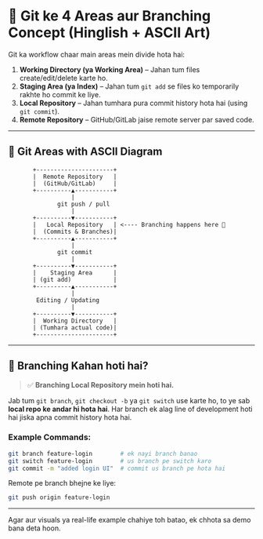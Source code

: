 # 🌿 Git ke 4 Areas aur Branching Concept (Hinglish + ASCII Art)

Git ka workflow chaar main areas mein divide hota hai:

1. **Working Directory (ya Working Area)** – Jahan tum files create/edit/delete karte ho.
2. **Staging Area (ya Index)** – Jahan tum `git add` se files ko temporarily rakhte ho commit ke liye.
3. **Local Repository** – Jahan tumhara pura commit history hota hai (using `git commit`).
4. **Remote Repository** – GitHub/GitLab jaise remote server par saved code.

---

## 📂 Git Areas with ASCII Diagram

```text
       +----------------------+
       |  Remote Repository   |
       |  (GitHub/GitLab)     |
       +----------▲-----------+
                  |
              git push / pull
                  |
       +----------▼-----------+
       |   Local Repository   | <---- Branching happens here 🌿
       |  (Commits & Branches)|
       +----------▲-----------+
                  |
              git commit
                  |
       +----------▼-----------+
       |    Staging Area      |
       | (git add)            |
       +----------▲-----------+
                  |
        Editing / Updating
                  |
       +----------▼-----------+
       |  Working Directory   |
       | (Tumhara actual code)|
       +----------------------+
```

---

## 🌿 Branching Kahan hoti hai?

> ✅ **Branching Local Repository mein hoti hai.**

Jab tum `git branch`, `git checkout -b` ya `git switch` use karte ho, to ye sab **local repo ke andar hi hota hai**. Har branch ek alag line of development hoti hai jiska apna commit history hota hai.

### Example Commands:

```bash
git branch feature-login        # ek nayi branch banao
git switch feature-login        # us branch pe switch karo
git commit -m "added login UI"  # commit us branch pe hota hai
```

Remote pe branch bhejne ke liye:

```bash
git push origin feature-login
```

---

Agar aur visuals ya real-life example chahiye toh batao, ek chhota sa demo bana deta hoon.
